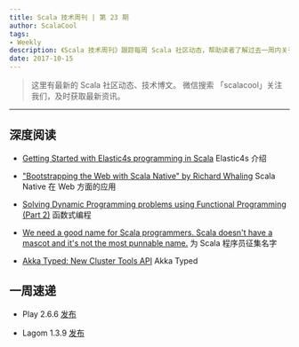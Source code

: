 ```yaml
---
title: Scala 技术周刊 | 第 23 期
author: ScalaCool
tags:
- Weekly
description: 《Scala 技术周刊》跟踪每周 Scala 社区动态，帮助读者了解过去一周内关于 Scala 发生的事情。
date: 2017-10-15
---
```


> 这里有最新的 Scala 社区动态、技术博文。
微信搜索 「scalacool」关注我们，及时获取最新资讯。

***

## 深度阅读

- [Getting Started with Elastic4s programming in Scala](https://abhsrivastava.github.io/2017/09/30/Elastic4s/)
  Elastic4s 介绍

- ["Bootstrapping the Web with Scala Native" by Richard Whaling](https://www.youtube.com/watch?v=-52HXQKwk5E)
  Scala Native 在 Web 方面的应用

- [Solving Dynamic Programming problems using Functional Programming (Part 2)](http://www.cakesolutions.net/teamblogs/solving-dynamic-programming-problems-using-functional-programming-part-2)
  函数式编程

- [We need a good name for Scala programmers. Scala doesn't have a mascot and it's not the most punnable name.](https://twitter.com/heathercmiller/status/916279184724516864)
  为 Scala 程序员征集名字

- [Akka Typed: New Cluster Tools API](https://akka.io/blog/2017/10/04/typed-cluster-tools)
  Akka Typed

## 一周速递

- Play 2.6.6 [发布](https://t.co/0WXg1OMHpB)

- Lagom 1.3.9 [发布](https://www.lagomframework.com/blog/lagom-1-3-9.html)

